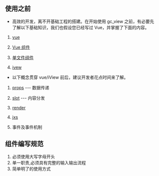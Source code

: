 ## 使用之前

- 高效的开发，离不开基础工程的搭建。在开始使用 gc_view 之前，有必要先了解以下基础知识，我们也假设您已经写过 Vue，并掌握了下面的内容。

1. [vue](https://cn.vuejs.org/)

2. [Vue 组件](https://cn.vuejs.org/v2/guide/components-registration.html)

3. [单文件组件](https://cn.vuejs.org/v2/guide/single-file-components.html)

4. [ivew](https://www.iviewui.com/docs/guide/start)

- 以下概念贯穿 vue/iView 前后，建议开发者花点时间来了解。

1. [props](https://cn.vuejs.org/v2/guide/components-props.html) --- 数据传递

2. [slot](https://cn.vuejs.org/v2/api/#slot) --- 内容分发

3. [render](https://cn.vuejs.org/v2/api/#render)

4. [jxs](https://cn.vuejs.org/v2/guide/render-function.html#ad)

5. 事件及事件机制

## 组件编写规范

1. 必须使用大写字母开头
2. 单一职责,必须具有完整的输入输出流程
3. 简单明了的使用方式
